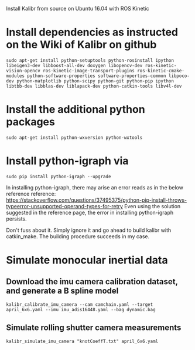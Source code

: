 Install Kalibr from source on Ubuntu 16.04 with ROS Kinetic

# Install dependencies as instructed on the Wiki of Kalibr on github
```
sudo apt-get install python-setuptools python-rosinstall ipython libeigen3-dev libboost-all-dev doxygen libopencv-dev ros-kinetic-vision-opencv ros-kinetic-image-transport-plugins ros-kinetic-cmake-modules python-software-properties software-properties-common libpoco-dev python-matplotlib python-scipy python-git python-pip ipython libtbb-dev libblas-dev liblapack-dev python-catkin-tools libv4l-dev 
```
# Install the additional python packages
```
sudo apt-get install python-wxversion python-wxtools
```
# Install python-igraph via
```
sudo pip install python-igraph --upgrade
```
In installing python-igraph, there may arise an error reads as in the below reference
reference: https://stackoverflow.com/questions/37495375/python-pip-install-throws-typeerror-unsupported-operand-types-for-retry
Even using the solution suggested in the reference page, the error in installing python-igraph persists.

Don't fuss about it. Simply ignore it and go ahead to build kalibr with catkin_make. The building procedure succeeds in my case.

# Simulate monocular inertial data

## Download the imu camera calibration dataset, and generate a B spline model
```
kalibr_calibrate_imu_camera --cam camchain.yaml --target april_6x6.yaml --imu imu_adis16448.yaml --bag dynamic.bag
```

## Simulate rolling shutter camera measurements
```
kalibr_simulate_imu_camera "knotCoeffT.txt" april_6x6.yaml
```


